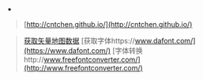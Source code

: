 * 
> [http://cntchen.github.io/](http://cntchen.github.io/)  

>[获取矢量地图数据](http://datav.aliyun.com/tools/atlas/#&lat=33.521903996156105&lng=104.29849999999999&zoom=4)
>[获取字体https://www.dafont.com/](https://www.dafont.com/) 
>[字体转换http://www.freefontconverter.com/](http://www.freefontconverter.com/)
